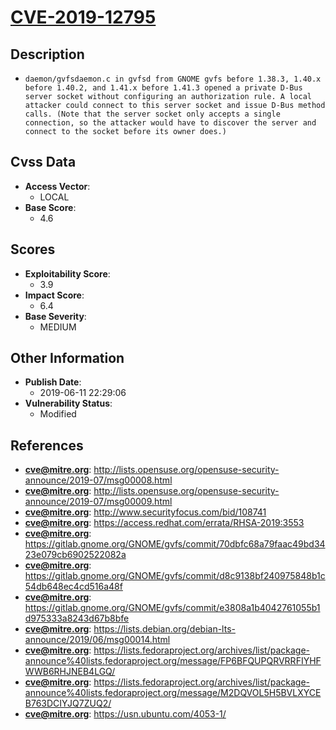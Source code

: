 
# [CVE-2019-12795](http://lists.opensuse.org/opensuse-security-announce/2019-07/msg00008.html)

## Description

- `daemon/gvfsdaemon.c in gvfsd from GNOME gvfs before 1.38.3, 1.40.x before 1.40.2, and 1.41.x before 1.41.3 opened a private D-Bus server socket without configuring an authorization rule. A local attacker could connect to this server socket and issue D-Bus method calls. (Note that the server socket only accepts a single connection, so the attacker would have to discover the server and connect to the socket before its owner does.)`

## Cvss Data

- **Access Vector**:
  - LOCAL
- **Base Score**:
  - 4.6

## Scores

- **Exploitability Score**:
  - 3.9
- **Impact Score**:
  - 6.4
- **Base Severity**:
  - MEDIUM

## Other Information

- **Publish Date**:
  - 2019-06-11 22:29:06
- **Vulnerability Status**:
  - Modified

## References

- **cve@mitre.org**: http://lists.opensuse.org/opensuse-security-announce/2019-07/msg00008.html
- **cve@mitre.org**: http://lists.opensuse.org/opensuse-security-announce/2019-07/msg00009.html
- **cve@mitre.org**: http://www.securityfocus.com/bid/108741
- **cve@mitre.org**: https://access.redhat.com/errata/RHSA-2019:3553
- **cve@mitre.org**: https://gitlab.gnome.org/GNOME/gvfs/commit/70dbfc68a79faac49bd3423e079cb6902522082a
- **cve@mitre.org**: https://gitlab.gnome.org/GNOME/gvfs/commit/d8c9138bf240975848b1c54db648ec4cd516a48f
- **cve@mitre.org**: https://gitlab.gnome.org/GNOME/gvfs/commit/e3808a1b4042761055b1d975333a8243d67b8bfe
- **cve@mitre.org**: https://lists.debian.org/debian-lts-announce/2019/06/msg00014.html
- **cve@mitre.org**: https://lists.fedoraproject.org/archives/list/package-announce%40lists.fedoraproject.org/message/FP6BFQUPQRVRRFIYHFWWB6RHJNEB4LGQ/
- **cve@mitre.org**: https://lists.fedoraproject.org/archives/list/package-announce%40lists.fedoraproject.org/message/M2DQVOL5H5BVLXYCEB763DCIYJQ7ZUQ2/
- **cve@mitre.org**: https://usn.ubuntu.com/4053-1/
